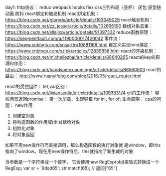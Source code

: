 day1: 
http协议：
redux
webpack
hooks
flex
css三列布局（圣杯）
闭包
原型链
动画
防抖
react绑定和触发机制
react绑定机制：
https://blog.csdn.net/glorydx/article/details/103349029
react触发机制：
https://blog.csdn.net/zz_jesse/article/details/102666190
数组对象去重：
https://blog.csdn.net/sllailcp/article/details/91397332
reduce函数原理：
https://segmentfault.com/a/1190000017420042
事件流：
https://www.cnblogs.com/snsart/p/10881168.html
自定义实现bind绑定：
https://www.cnblogs.com/xzlbk/articles/12839858.html
react的渲染机制：
https://blog.csdn.net/michellezhai/article/details/88640265
react的key的原理和作用：
https://blog.csdn.net/handsomexiaominge/article/details/86560003
react的路由：
http://www.ruanyifeng.com/blog/2016/05/react_router.html

react的受控组件：
let,var区别：
https://blog.csdn.net/lixiaosenlin/article/details/109333174
git的工作流：
哪些场景返回promise：
第一次加载，出现弹框
for in ; for of;
生命周期：
css的问题：
new作用
1. 创建空对象
2. 将构造函数的作用域(this)赋给对象
3. 初始化对象
4. 将对象返回

如果不用new操作符而直接调用，那么构造函数的执行对象就 是window，即this指向了window。现在用new操作符后，this就指向了新生成的对象

当参数是一个字符串或一个数字，
它会使用new RegExp(obj)来隐式转换成一个 RegExp;
var sr = '9dad65';
str.match(65); // 返回["65"]